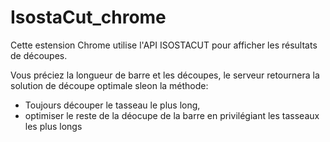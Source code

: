 # IsostaCut_chrome
 
Cette estension Chrome utilise l'API ISOSTACUT pour afficher les résultats de découpes.

Vous préciez la longueur de barre et les découpes, le serveur retournera la solution de découpe optimale sleon la méthode:

- Toujours découper le tasseau le plus long,
- optimiser le reste de la déocupe de la barre en privilégiant les tasseaux les plus longs

